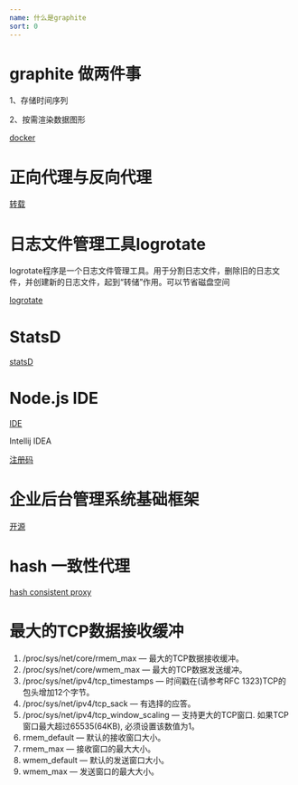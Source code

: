 ```yaml
---
name: 什么是graphite
sort: 0
---
```


# graphite 做两件事

1、存储时间序列

2、按需渲染数据图形

[docker](https://github.com/graphite-project/docker-graphite-statsd)

# 正向代理与反向代理

[转载](https://www.cnblogs.com/Anker/p/6056540.html)

# 日志文件管理工具logrotate

logrotate程序是一个日志文件管理工具。用于分割日志文件，删除旧的日志文件，并创建新的日志文件，起到“转储”作用。可以节省磁盘空间

[logrotate](http://www.cnblogs.com/kevingrace/p/6307298.html)

# StatsD

[statsD](https://github.com/etsy/statsd#concepts)

# Node.js IDE

[IDE](https://www.cnblogs.com/sxdcgaq8080/p/7353634.html)

Intellij IDEA 

[注册码](http://idea.lanyus.com/)

# 企业后台管理系统基础框架

[开源](https://github.com/hs-web)

# hash 一致性代理

[hash consistent proxy](https://github.com/jjneely/statsrelay)

# 最大的TCP数据接收缓冲

1. /proc/sys/net/core/rmem_max — 最大的TCP数据接收缓冲。
2. /proc/sys/net/core/wmem_max — 最大的TCP数据发送缓冲。
3. /proc/sys/net/ipv4/tcp_timestamps — 时间戳在(请参考RFC 1323)TCP的包头增加12个字节。
4. /proc/sys/net/ipv4/tcp_sack — 有选择的应答。
5. /proc/sys/net/ipv4/tcp_window_scaling — 支持更大的TCP窗口. 如果TCP窗口最大超过65535(64KB), 必须设置该数值为1。
6. rmem_default — 默认的接收窗口大小。
7. rmem_max — 接收窗口的最大大小。
8. wmem_default — 默认的发送窗口大小。
9. wmem_max — 发送窗口的最大大小。